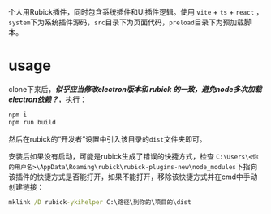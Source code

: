 个人用Rubick插件，同时包含系统插件和UI插件逻辑。使用 `vite` + `ts` + `react` ，`system`下为系统插件源码，`src`目录下为页面代码，`preload`目录下为预加载脚本。

# usage

clone下来后，***似乎应当修改electron版本和 rubick 的一致，避免node多次加载electron依赖？***，执行：

```bash
npm i
npm run build
```

然后在rubick的“开发者”设置中引入该目录的`dist`文件夹即可。

安装后如果没有启动，可能是rubick生成了错误的快捷方式，检查 `C:\Users\<你的用户名>\AppData\Roaming\rubick\rubick-plugins-new\node_modules`下指向该插件的快捷方式是否能打开，如果不能打开，移除该快捷方式并在cmd中手动创建链接：

```cmd
mklink /D rubick-ykihelper C:\路径\到你的\项目的\dist
```

